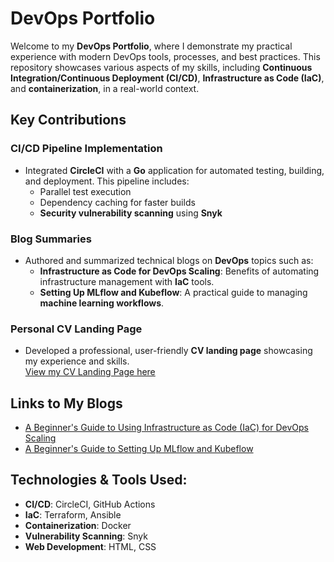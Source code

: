# DevOps Portfolio

Welcome to my **DevOps Portfolio**, where I demonstrate my practical experience with modern DevOps tools, processes, and best practices. This repository showcases various aspects of my skills, including **Continuous Integration/Continuous Deployment (CI/CD)**, **Infrastructure as Code (IaC)**, and **containerization**, in a real-world context.

## Key Contributions

### CI/CD Pipeline Implementation
- Integrated **CircleCI** with a **Go** application for automated testing, building, and deployment. This pipeline includes:
  - Parallel test execution
  - Dependency caching for faster builds
  - **Security vulnerability scanning** using **Snyk**

### Blog Summaries
- Authored and summarized technical blogs on **DevOps** topics such as:
  - **Infrastructure as Code for DevOps Scaling**: Benefits of automating infrastructure management with **IaC** tools.
  - **Setting Up MLflow and Kubeflow**: A practical guide to managing **machine learning workflows**.

### Personal CV Landing Page
- Developed a professional, user-friendly **CV landing page** showcasing my experience and skills.  
  [View my CV Landing Page here](https://rimshasd1.github.io/DevOps-Course-2024/)

## Links to My Blogs
- [A Beginner's Guide to Using Infrastructure as Code (IaC) for DevOps Scaling](https://medium.com/@rimshasyed17/a-beginners-guide-to-using-infrastructure-as-code-iac-for-devops-scaling-277f1246f25e)
- [A Beginner's Guide to Setting Up MLflow and Kubeflow](https://medium.com/@rimshasyed17/a-beginners-guide-to-setting-up-mlflow-and-kubeflow-408dc2483d0e)

## Technologies & Tools Used:
- **CI/CD**: CircleCI, GitHub Actions
- **IaC**: Terraform, Ansible
- **Containerization**: Docker
- **Vulnerability Scanning**: Snyk
- **Web Development**: HTML, CSS
